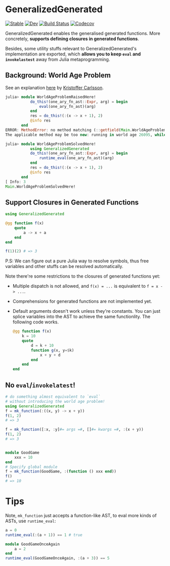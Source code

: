 # GeneralizedGenerated

[![Stable](https://img.shields.io/badge/docs-stable-blue.svg)](https://thautwarm.github.io/GeneralizedGenerated.jl/stable)
[![Dev](https://img.shields.io/badge/docs-dev-blue.svg)](https://thautwarm.github.io/GeneralizedGenerated.jl/dev)
[![Build Status](https://travis-ci.com/thautwarm/GeneralizedGenerated.jl.svg?branch=master)](https://travis-ci.com/thautwarm/GeneralizedGenerated.jl)
[![Codecov](https://codecov.io/gh/thautwarm/GeneralizedGenerated.jl/branch/master/graph/badge.svg)](https://codecov.io/gh/thautwarm/GeneralizedGenerated.jl)


GeneralizedGenerated enables the generalised generated functions. More concretely,
**supports defining closures in generated functions**.

Besides, some utility stuffs relevant to GeneralizedGenerated's implementation are exported,
which **allows you to keep `eval` and `invokelastest`** away from Julia
metaprogramming.


## Background: World Age Problem

See an explanation [here](https://discourse.julialang.org/t/world-age-problem-explanation/9714/4?u=thautwarm) by [Kristoffer Carlsson](https://github.com/KristofferC).

```julia
julia> module WorldAgeProblemRaisedHere!
           do_this!(one_ary_fn_ast::Expr, arg) = begin
               eval(one_ary_fn_ast)(arg)
           end
           res = do_this!(:(x -> x + 1), 2)
           @info res
       end
ERROR: MethodError: no method matching (::getfield(Main.WorldAgeProblemRaisedHere!, Symbol("##1#2")))(::Int64)
The applicable method may be too new: running in world age 26095, while current world is 26096.

julia> module WorldAgeProblemSolvedHere!
           using GeneralizedGenerated
           do_this!(one_ary_fn_ast::Expr, arg) = begin
               runtime_eval(one_ary_fn_ast)(arg)
           end
           res = do_this!(:(x -> x + 1), 2)
           @info res
       end
[ Info: 3
Main.WorldAgeProblemSolvedHere!
```

## Support Closures in Generated Functions

```julia
using GeneralizedGenerated

@gg function f(x)
    quote
        a -> x + a
    end
end

f(1)(2) # => 3

```

P.S: We can figure out a pure Julia way to resolve symbols, thus free variables and
other stuffs can be resolved automatically.

Note there're some restrictions to the closures of generated functions yet:

- Multiple dispatch is not allowed, and `f(x) = ...` is equivalent to `f = x -> ...`.
- Comprehensions for generated functions are not implemented yet.
- Default arguments doesn't work unless they're constants. You can just splice variables into the AST to achieve the same   functionlity. The following code works.

    ```julia
    @gg function f(x)
        k = 10
        quote
            d = k + 10
            function g(x, y=$k)
                x + y + d
            end
        end
    end
    ```

## No `eval`/`invokelatest`!

```julia
# do something almost equivalent to `eval`
# without introducing the world age problem!
using GeneralizedGenerated
f = mk_function(:((x, y) -> x + y))
f(1, 2)
# => 3

f = mk_function([:x, :y]#= args =#, []#= kwargs =#, :(x + y))
f(1, 2)
# => 3


module GoodGame
    xxx = 10
end
# Specify global module
f = mk_function(GoodGame, :(function () xxx end))
f()
# => 10
```

Tips
==============

Note, `mk_function` just accepts a function-like AST, to eval more kinds of
ASTs, use `runtime_eval`:

```julia
a = 0
runtime_eval(:(a + 1)) == 1 # true

module GoodGameOnceAgain
    a = 2
end
runtime_eval(GoodGameOnceAgain, :(a + 3)) == 5
```